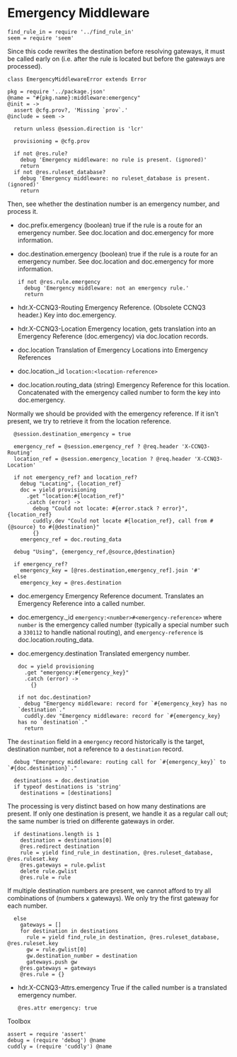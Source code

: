 Emergency Middleware
====================

    find_rule_in = require '../find_rule_in'
    seem = require 'seem'

Since this code rewrites the destination before resolving gateways, it must be called early on (i.e. after the rule is located but before the gateways are processed).

    class EmergencyMiddlewareError extends Error

    pkg = require '../package.json'
    @name = "#{pkg.name}:middleware:emergency"
    @init = ->
      assert @cfg.prov?, 'Missing `prov`.'
    @include = seem ->

      return unless @session.direction is 'lcr'

      provisioning = @cfg.prov

      if not @res.rule?
        debug 'Emergency middleware: no rule is present. (ignored)'
        return
      if not @res.ruleset_database?
        debug 'Emergency middleware: no ruleset_database is present. (ignored)'
        return

Then, see whether the destination number is an emergency number, and process it.

* doc.prefix.emergency (boolean) true if the rule is a route for an emergency number. See doc.location and doc.emergency for more information.
* doc.destination.emergency (boolean) true if the rule is a route for an emergency number. See doc.location and doc.emergency for more information.

      if not @res.rule.emergency
        debug 'Emergency middleware: not an emergency rule.'
        return

* hdr.X-CCNQ3-Routing Emergency Reference. (Obsolete CCNQ3 header.) Key into doc.emergency.
* hdr.X-CCNQ3-Location Emergency location, gets translation into an Emergency Reference (doc.emergency) via doc.location records.
* doc.location Translation of Emergency Locations into Emergency References
* doc.location._id `location:<location-reference>`
* doc.location.routing_data (string) Emergency Reference for this location. Concatenated with the emergency called number to form the key into doc.emergency.

Normally we should be provided with the emergency reference.
If it isn't present, we try to retrieve it from the location reference.

      @session.destination_emergency = true

      emergency_ref = @session.emergency_ref ? @req.header 'X-CCNQ3-Routing'
      location_ref = @session.emergency_location ? @req.header 'X-CCNQ3-Location'

      if not emergency_ref? and location_ref?
        debug "Locating", {location_ref}
        doc = yield provisioning
          .get "location:#{location_ref}"
          .catch (error) ->
            debug "Could not locate: #{error.stack ? error}", {location_ref}
            cuddly.dev "Could not locate #{location_ref}, call from #{@source} to #{@destination}"
            {}
        emergency_ref = doc.routing_data

      debug "Using", {emergency_ref,@source,@destination}

      if emergency_ref?
        emergency_key = [@res.destination,emergency_ref].join '#'
      else
        emergency_key = @res.destination

* doc.emergency Emergency Reference document. Translates an Emergency Reference into a called number.
* doc.emergency._id `emergency:<number>#<emergency-reference>` where `number` is the emergency called number (typically a special number such a `330112` to handle national routing), and `emergency-reference` is doc.location.routing_data.
* doc.emergency.destination Translated emergency number.

      doc = yield provisioning
        .get "emergency:#{emergency_key}"
        .catch (error) ->
          {}

      if not doc.destination?
        debug "Emergency middleware: record for `#{emergency_key} has no `destination`."
        cuddly.dev "Emergency middleware: record for `#{emergency_key} has no `destination`."
        return

The `destination` field in a `emergency` record historically is the target, destination number, not a reference to a `destination` record.

      debug "Emergency middleware: routing call for `#{emergency_key}` to `#{doc.destination}`."

      destinations = doc.destination
      if typeof destinations is 'string'
        destinations = [destinations]

The processing is very distinct based on how many destinations are present.
If only one destination is present, we handle it as a regular call out; the same number is tried on differente gateways in order.

      if destinations.length is 1
        destination = destinations[0]
        @res.redirect destination
        rule = yield find_rule_in destination, @res.ruleset_database, @res.ruleset.key
        @res.gateways = rule.gwlist
        delete rule.gwlist
        @res.rule = rule

If multiple destination numbers are present, we cannot afford to try all combinations of (numbers x gateways). We only try the first gateway for each number.

      else
        gateways = []
        for destination in destinations
          rule = yield find_rule_in destination, @res.ruleset_database, @res.ruleset.key
          gw = rule.gwlist[0]
          gw.destination_number = destination
          gateways.push gw
        @res.gateways = gateways
        @res.rule = {}

* hdr.X-CCNQ3-Attrs.emergency True if the called number is a translated emergency number.

      @res.attr emergency: true

Toolbox

    assert = require 'assert'
    debug = (require 'debug') @name
    cuddly = (require 'cuddly') @name
